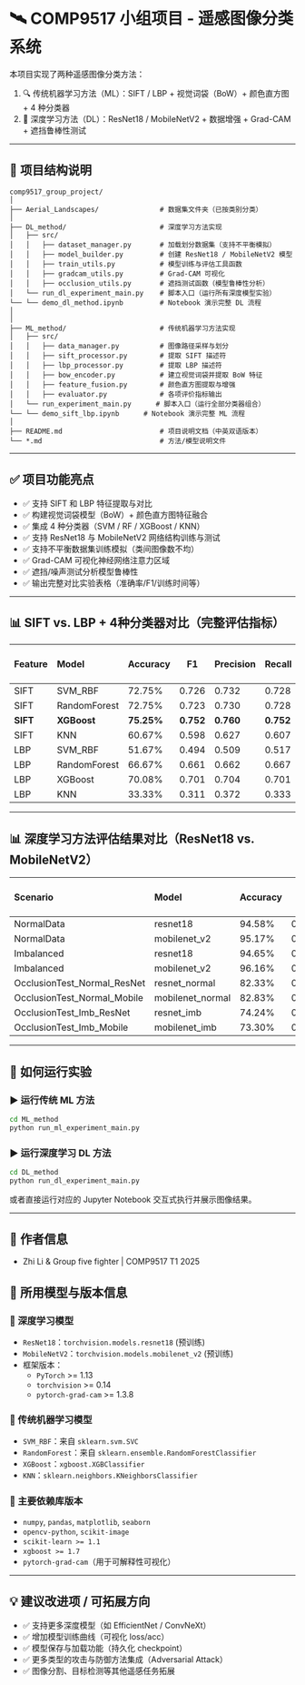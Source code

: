# 🛰️ COMP9517 小组项目 - 遥感图像分类系统

本项目实现了两种遥感图像分类方法：

1. 🔍 传统机器学习方法（ML）：SIFT / LBP + 视觉词袋（BoW）+ 颜色直方图 + 4 种分类器
2. 🤖 深度学习方法（DL）：ResNet18 / MobileNetV2 + 数据增强 + Grad-CAM + 遮挡鲁棒性测试

---

## 📁 项目结构说明

```
comp9517_group_project/
│
├── Aerial_Landscapes/               # 数据集文件夹（已按类别分类）
│
├── DL_method/                       # 深度学习方法实现
│   ├── src/
│   │   ├── dataset_manager.py       # 加载划分数据集（支持不平衡模拟）
│   │   ├── model_builder.py         # 创建 ResNet18 / MobileNetV2 模型
│   │   ├── train_utils.py           # 模型训练与评估工具函数
│   │   ├── gradcam_utils.py         # Grad-CAM 可视化
│   │   ├── occlusion_utils.py       # 遮挡测试函数（模型鲁棒性分析）
│   └── run_dl_experiment_main.py    # 脚本入口（运行所有深度模型实验）
└── └── demo_dl_method.ipynb         # Notebook 演示完整 DL 流程
│
│
├── ML_method/                       # 传统机器学习方法实现
│   ├── src/
│   │   ├── data_manager.py          # 图像路径采样与划分
│   │   ├── sift_processor.py        # 提取 SIFT 描述符
│   │   ├── lbp_processor.py         # 提取 LBP 描述符
│   │   ├── bow_encoder.py           # 建立视觉词袋并提取 BoW 特征
│   │   ├── feature_fusion.py        # 颜色直方图提取与增强
│   │   ├── evaluator.py             # 各项评价指标输出
│   └── run_experiment_main.py      # 脚本入口（运行全部分类器组合）
└── └── demo_sift_lbp.ipynb      # Notebook 演示完整 ML 流程
│
├── README.md                        # 项目说明文档（中英双语版本）
└── *.md                             # 方法/模型说明文件
```

---

## ✅ 项目功能亮点

- ✅ 支持 SIFT 和 LBP 特征提取与对比
- ✅ 构建视觉词袋模型（BoW）+ 颜色直方图特征融合
- ✅ 集成 4 种分类器（SVM / RF / XGBoost / KNN）
- ✅ 支持 ResNet18 与 MobileNetV2 网络结构训练与测试
- ✅ 支持不平衡数据集训练模拟（类间图像数不均）
- ✅ Grad-CAM 可视化神经网络注意力区域
- ✅ 遮挡/噪声测试分析模型鲁棒性
- ✅ 输出完整对比实验表格（准确率/F1/训练时间等）

---

## 📊 SIFT vs. LBP + 4种分类器对比（完整评估指标）

| Feature | Model         | Accuracy |   F1   | Precision | Recall | Train Time (s) | Test Time (s) |
|:--------|:--------------|:---------|:------:|:----------|:-------|----------------:|---------------:|
| SIFT    | SVM_RBF       | 72.75%   | 0.726  | 0.732     | 0.728  |          1.579  |         1.618  |
| SIFT    | RandomForest  | 72.75%   | 0.723  | 0.730     | 0.728  |          3.669  |         0.035  |
| **SIFT** | **XGBoost**   | **75.25%** | **0.752** | **0.760**   | **0.752** |      **19.439** |     **0.012** |
| SIFT    | KNN           | 60.67%   | 0.598  | 0.627     | 0.607  |          0.008  |         0.060  |
| LBP     | SVM_RBF       | 51.67%   | 0.494  | 0.509     | 0.517  |          1.910  |         1.780  |
| LBP     | RandomForest  | 66.67%   | 0.661  | 0.662     | 0.667  |          1.961  |         0.040  |
| LBP     | XGBoost       | 70.08%   | 0.701  | 0.704     | 0.701  |         10.716  |         0.012  |
| LBP     | KNN           | 33.33%   | 0.311  | 0.372     | 0.333  |          0.004  |         0.057  |

---

## 📊 深度学习方法评估结果对比（ResNet18 vs. MobileNetV2）

| Scenario                     | Model            | Accuracy |   F1   | Precision | Recall | Train Time (s) |
|:-----------------------------|:------------------|:---------|:------:|:----------|:-------|----------------:|
| NormalData                   | resnet18           | 94.58%   | 0.946  | 0.948     | 0.946  | 73.7            |
| NormalData                   | mobilenet_v2       | 95.17%   | 0.952  | 0.954     | 0.952  | 73.6            |
| Imbalanced                   | resnet18           | 94.65%   | 0.947  | 0.951     | 0.946  | 116.7           |
| Imbalanced                   | mobilenet_v2       | 96.16%   | 0.962  | 0.963     | 0.962  | 125.9           |
| OcclusionTest_Normal_ResNet | resnet_normal      | 82.33%   | 0.827  | 0.876     | 0.823  | N/A             |
| OcclusionTest_Normal_Mobile | mobilenet_normal   | 82.83%   | 0.844  | 0.910     | 0.828  | N/A             |
| OcclusionTest_Imb_ResNet    | resnet_imb         | 74.24%   | 0.759  | 0.904     | 0.742  | N/A             |
| OcclusionTest_Imb_Mobile    | mobilenet_imb      | 73.30%   | 0.769  | 0.920     | 0.733  | N/A             |

---

## 🧪 如何运行实验

### ▶ 运行传统 ML 方法
```bash
cd ML_method
python run_ml_experiment_main.py
```

### ▶ 运行深度学习 DL 方法
```bash
cd DL_method
python run_dl_experiment_main.py
```

或者直接运行对应的 Jupyter Notebook 交互式执行并展示图像结果。

---

## 👥 作者信息

- Zhi Li & Group five fighter | COMP9517 T1 2025



## 🧠 所用模型与版本信息

### 📌 深度学习模型
- `ResNet18`：`torchvision.models.resnet18` (预训练)
- `MobileNetV2`：`torchvision.models.mobilenet_v2` (预训练)
- 框架版本：
  - `PyTorch` >= 1.13
  - `torchvision` >= 0.14
  - `pytorch-grad-cam` >= 1.3.8

### 🧪 传统机器学习模型
- `SVM_RBF`：来自 `sklearn.svm.SVC`
- `RandomForest`：来自 `sklearn.ensemble.RandomForestClassifier`
- `XGBoost`：`xgboost.XGBClassifier`
- `KNN`：`sklearn.neighbors.KNeighborsClassifier`

### 🔧 主要依赖库版本
- `numpy`, `pandas`, `matplotlib`, `seaborn`
- `opencv-python`, `scikit-image`
- `scikit-learn >= 1.1`
- `xgboost >= 1.7`
- `pytorch-grad-cam`（用于可解释性可视化）

---

## 💡 建议改进项 / 可拓展方向

- ✅ 支持更多深度模型（如 EfficientNet / ConvNeXt）
- ✅ 增加模型训练曲线（可视化 loss/acc）
- ✅ 模型保存与加载功能（持久化 checkpoint）
- ✅ 更多类型的攻击与防御方法集成（Adversarial Attack）
- ✅ 图像分割、目标检测等其他遥感任务拓展